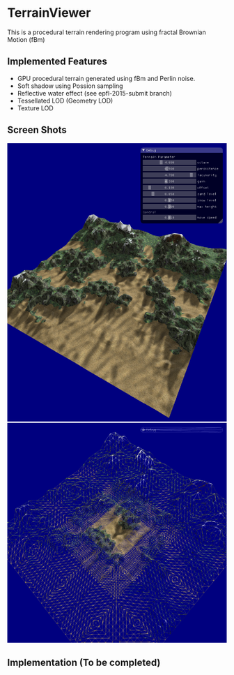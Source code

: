 # TerrainViewer

This is a procedural terrain rendering program using fractal Brownian Motion (fBm)

## Implemented Features

* GPU procedural terrain generated using fBm and Perlin noise. 
* Soft shadow using Possion sampling
* Reflective water effect (see epfl-2015-submit branch)
* Tessellated LOD (Geometry LOD)
* Texture LOD

## Screen Shots
![alt tag](screenshot1.png)
![alt tag](screenshot2.png)

## Implementation (To be completed)

